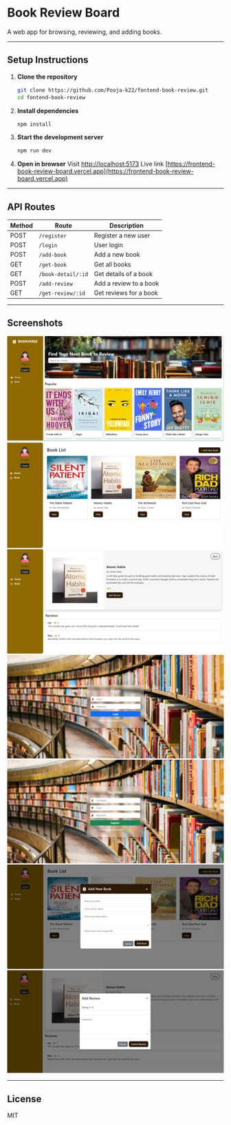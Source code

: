 # Book Review Board

A web app for browsing, reviewing, and adding books.

---


## Setup Instructions

1. **Clone the repository**
   ```sh
   git clone https://github.com/Pooja-k22/fontend-book-review.git
   cd fontend-book-review
   ```

2. **Install dependencies**
   ```sh
   npm install
   ```

3. **Start the development server**
   ```sh
   npm run dev
   ```

4. **Open in browser**
   Visit [http://localhost:5173](http://localhost:5173)
   Live link [https://frontend-book-review-board.vercel.app](https://frontend-book-review-board.vercel.app)

---

## API Routes

| Method | Route                       | Description                |
|--------|----------------------------|----------------------------|
| POST   | `/register`                | Register a new user        |
| POST   | `/login`                   | User login                 |
| POST   | `/add-book`                | Add a new book             |
| GET    | `/get-book`                | Get all books              |
| GET    | `/book-detail/:id`         | Get details of a book      |
| POST   | `/add-review`              | Add a review to a book     |
| GET    | `/get-review/:id`          | Get reviews for a book     |

---

## Screenshots

![Home Page](public/home.png)
![Book List](public/book-list.png)
![Book Details](public/book-detail.png)
![Login](public/login.png)
![Register](public/register.png)
![Add Book](public/add-book.png)
![Add Review](public/add-review.png)

---

## License

MIT

